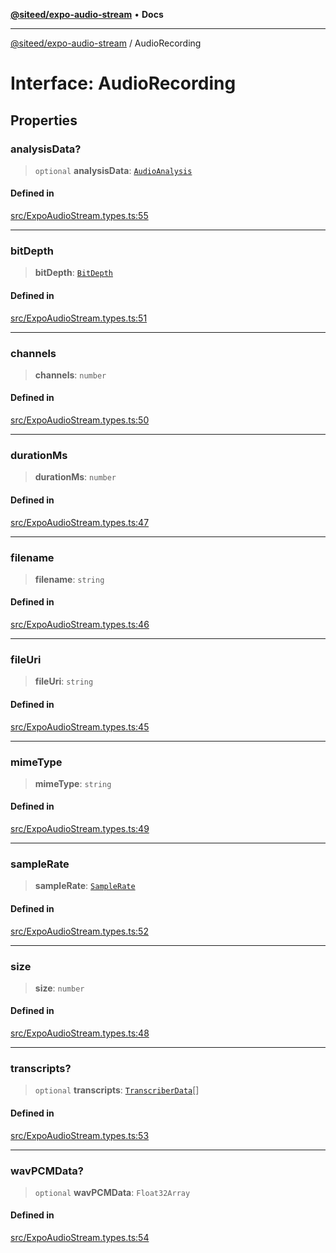 [**@siteed/expo-audio-stream**](../README.md) • **Docs**

***

[@siteed/expo-audio-stream](../README.md) / AudioRecording

# Interface: AudioRecording

## Properties

### analysisData?

> `optional` **analysisData**: [`AudioAnalysis`](AudioAnalysis.md)

#### Defined in

[src/ExpoAudioStream.types.ts:55](https://github.com/deeeed/expo-audio-stream/blob/c489c883f3a5ed61dab4bb2f1ba0f101c2006f5f/packages/expo-audio-stream/src/ExpoAudioStream.types.ts#L55)

***

### bitDepth

> **bitDepth**: [`BitDepth`](../type-aliases/BitDepth.md)

#### Defined in

[src/ExpoAudioStream.types.ts:51](https://github.com/deeeed/expo-audio-stream/blob/c489c883f3a5ed61dab4bb2f1ba0f101c2006f5f/packages/expo-audio-stream/src/ExpoAudioStream.types.ts#L51)

***

### channels

> **channels**: `number`

#### Defined in

[src/ExpoAudioStream.types.ts:50](https://github.com/deeeed/expo-audio-stream/blob/c489c883f3a5ed61dab4bb2f1ba0f101c2006f5f/packages/expo-audio-stream/src/ExpoAudioStream.types.ts#L50)

***

### durationMs

> **durationMs**: `number`

#### Defined in

[src/ExpoAudioStream.types.ts:47](https://github.com/deeeed/expo-audio-stream/blob/c489c883f3a5ed61dab4bb2f1ba0f101c2006f5f/packages/expo-audio-stream/src/ExpoAudioStream.types.ts#L47)

***

### filename

> **filename**: `string`

#### Defined in

[src/ExpoAudioStream.types.ts:46](https://github.com/deeeed/expo-audio-stream/blob/c489c883f3a5ed61dab4bb2f1ba0f101c2006f5f/packages/expo-audio-stream/src/ExpoAudioStream.types.ts#L46)

***

### fileUri

> **fileUri**: `string`

#### Defined in

[src/ExpoAudioStream.types.ts:45](https://github.com/deeeed/expo-audio-stream/blob/c489c883f3a5ed61dab4bb2f1ba0f101c2006f5f/packages/expo-audio-stream/src/ExpoAudioStream.types.ts#L45)

***

### mimeType

> **mimeType**: `string`

#### Defined in

[src/ExpoAudioStream.types.ts:49](https://github.com/deeeed/expo-audio-stream/blob/c489c883f3a5ed61dab4bb2f1ba0f101c2006f5f/packages/expo-audio-stream/src/ExpoAudioStream.types.ts#L49)

***

### sampleRate

> **sampleRate**: [`SampleRate`](../type-aliases/SampleRate.md)

#### Defined in

[src/ExpoAudioStream.types.ts:52](https://github.com/deeeed/expo-audio-stream/blob/c489c883f3a5ed61dab4bb2f1ba0f101c2006f5f/packages/expo-audio-stream/src/ExpoAudioStream.types.ts#L52)

***

### size

> **size**: `number`

#### Defined in

[src/ExpoAudioStream.types.ts:48](https://github.com/deeeed/expo-audio-stream/blob/c489c883f3a5ed61dab4bb2f1ba0f101c2006f5f/packages/expo-audio-stream/src/ExpoAudioStream.types.ts#L48)

***

### transcripts?

> `optional` **transcripts**: [`TranscriberData`](TranscriberData.md)[]

#### Defined in

[src/ExpoAudioStream.types.ts:53](https://github.com/deeeed/expo-audio-stream/blob/c489c883f3a5ed61dab4bb2f1ba0f101c2006f5f/packages/expo-audio-stream/src/ExpoAudioStream.types.ts#L53)

***

### wavPCMData?

> `optional` **wavPCMData**: `Float32Array`

#### Defined in

[src/ExpoAudioStream.types.ts:54](https://github.com/deeeed/expo-audio-stream/blob/c489c883f3a5ed61dab4bb2f1ba0f101c2006f5f/packages/expo-audio-stream/src/ExpoAudioStream.types.ts#L54)
